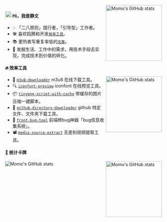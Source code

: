 <img align="right" alt="Momo's GitHub stats" src="http://upyun.luckly-mjw.cn/Assets/github-profile/73.png!/crop/630x600a0a0" height="180px"/>

#### <img src='https://qpluspicture.oss-cn-beijing.aliyuncs.com/6LjjQA/Hi.gif' alt='Hi' width="20"/> Hi，我是静文
- 💡  「二八原则」践行者，「引导型」工作者。
- 🛠  喜欢捣腾和开发[`效率工具`](http://blog.luckly-mjw.cn/tool-show/index.html)。
- 📚  更热衷写重复率低的[`文章`](https://segmentfault.com/u/momo707577045/articles?sort=vote)。
- 🔭  发掘生活、工作中的需求，用技术手段去实现，完成技术到价值的转化。

#### 🔥 效率工具

<img align="right" alt="Momo's GitHub stats" src="http://upyun.luckly-mjw.cn/Assets/github-profile/74.png!/crop/630x600a0a30" height="180px"/>

- 🎥️  [`m3u8-downloader`](https://github.com/Momo707577045/m3u8-downloader) m3u8 在线下载工具。
- 🔍  [`iconfont-preview`](https://github.com/Momo707577045/iconfont-preview) iconfont 在线预览工具。
- 📦  [`tinypng-script-with-cache`](https://github.com/Momo707577045/tinypng-script-with-cache) 带缓存的图片压缩一键脚本。
- 📂  [`github-directory-downloader`](https://github.com/Momo707577045/github-directory-downloader) github 特定文件、文件夹下载工具。
- 🔧  [`front-bug-tool`](https://segmentfault.com/a/1190000017271720) 前端修bug神器「bug信息收集系统」。
- 📽  [`media-source-extract`](https://segmentfault.com/a/1190000025182822) 无差别视频提取工具。

#### 🔰 统计卡牌

<img align="left" alt="Momo's GitHub stats" src="https://github-readme-stats.vercel.app/api?username=Momo707577045&show_icons=true&hide_border=true&cache_seconds=1900&theme=vue-dark"/>

<img align="right" alt="Momo's GitHub stats" src="http://upyun.luckly-mjw.cn/Assets/github-profile/75.png" height="180px"/>

